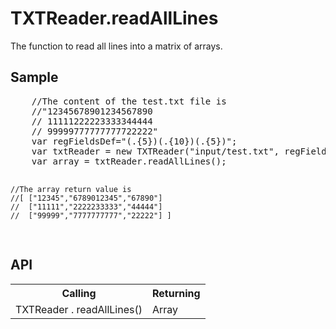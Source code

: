 <H1>TXTReader.readAllLines</H1>

The function to read all lines into a matrix of arrays.

<h2>Sample</h2>
<pre>
	//The content of the test.txt file is 
	//"12345678901234567890
	// 11111222223333344444
	// 99999777777777722222"
	var regFieldsDef="(.{5})(.{10})(.{5})";
	var txtReader = new TXTReader("input/test.txt", regFieldsDef, "MS932"); 
	var array = txtReader.readAllLines();	

	//The array return value is
	//[ ["12345","6789012345","67890"]
	//  ["11111","2222233333","44444"]
	//  ["99999","7777777777","22222"] ]
</pre>

<h2>API</h2>

<table>
<tr><th>Calling</th><th>Returning</th></tr>
<tr><td>TXTReader . readAllLines()</td><td>Array</td></tr>
</table>

